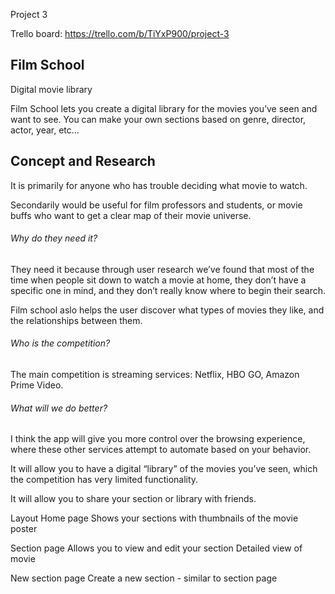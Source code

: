 Project 3

Trello board: https://trello.com/b/TiYxP900/project-3

## Film School 
Digital movie library

Film School lets you create a digital library for the movies you’ve seen and want to see. You can make your own sections based on genre, director, actor, year, etc…

## Concept and Research
It is primarily for anyone who has trouble deciding what movie to watch.

Secondarily would be useful for film professors and students, or movie buffs who want to get a clear map of their movie universe.

###### Why do they need it?
They need it because through user research we’ve found that most of the time when people sit down to watch a movie at home, they don’t have a specific one in mind, and they don’t really know where to begin their search.

Film school aslo helps the user discover what types of movies they like, and the relationships between them.

###### Who is the competition?
The main competition is streaming services: Netflix, HBO GO, Amazon Prime Video.

###### What will we do better?
I think the app will give you more control over the browsing experience, where these other services attempt to automate based on your behavior.

It will allow you to have a digital “library” of the movies you’ve seen, which the competition has very limited functionality.

It will allow you to share your section or library with friends.

Layout
Home page
Shows your sections with thumbnails of the movie poster

Section page
Allows you to view and edit your section
Detailed view of movie

New section page
Create a new section - similar to section page
